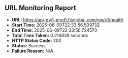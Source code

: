 ## URL Monitoring Report

- **URL:** https://api-gw1-prod1.fisglobal.com/gw/v1/health
- **Start Time:** 2025-06-09T22:33:56.509732
- **End Time:** 2025-06-09T22:33:56.724570
- **Total Time Taken:** 0.214838 seconds
- **HTTP Status Code:** 200
- **Status:** Success
- **Failure Reason:** N/A
